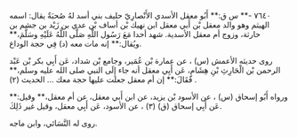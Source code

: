 ٧٦٤٠ -** س ق:** أَبُو معقل الأسدي الأَنْصارِيّ حليف بني أسد لهُ صُحبَةٌ يقال: اسمه الهيثم وهو والد معقل بْن أَبي معقل ابن نهيك بْن أساف بْن عدي بن زَيْد بن جشم بن حارثة، وزوج أم معقل الأسدية. شهد أحدا مَعَ رَسُول اللَّهِ صَلَّى اللَّهُ عَلَيْهِ وسَلَّمَ،** ويُقال:** إنه مات معه (د) فِي حجة الوداع.

روى حديثه الأعمش (س) ، عن عمارة بْن عُمَير، وجامع بْن شداد، عَن أَبِي بكر بْن عَبْد الرحمن بْن الْحَارِثِ بْنِ هِشَامٍ، عَن أَبِي معقل أنه جاء إِلَى النبي صلى الله عليه وسلم،** فَقَالَ:** إن أم معقل جعلت عليها حجة معك ... الحديث (٢) .

ورواه أَبُو إسحاق (س) ، عن الأسود بْن يزيد، عن ابن أَبي معقل، عن أم معقل،** وقيل:** عَن أَبِي إسحاق (ق) (٣) ، عن الأسود، عَن أَبِي معقل، وقيل غير ذَلِكَ.

روى له النَّسَائي، وابن ماجه.